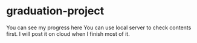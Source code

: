 # graduation-project
You can see my progress here
You can use local server to check contents first. I will post it on cloud when I finish most of it.
